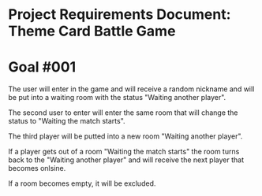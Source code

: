 # Project Requirements Document: Theme Card Battle Game

# Goal #001

The user will enter in the game and will receive a random nickname and will be put into a waiting room with the status "Waiting another player".

The second user to enter will enter the same room that will change the status to "Waiting the match starts".

The third player will be putted into a new room "Waiting another player".

If a player gets out of a room "Waiting the match starts" the room turns back to the  "Waiting another player" and will receive the next player that becomes onlsine.

If a room becomes empty, it will be excluded.
